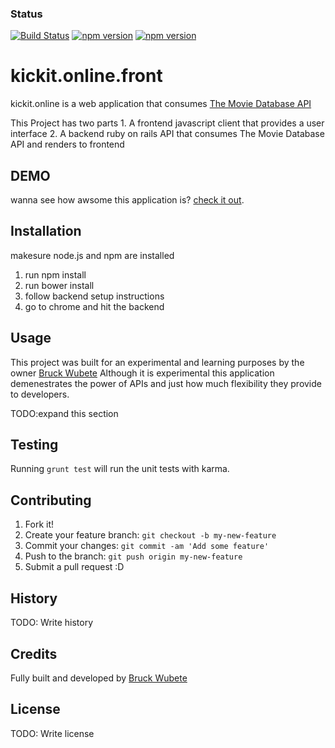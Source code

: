 ### Status
[![Build Status](https://travis-ci.org/bruckwubete/kickit.online.front.svg?branch=master)](https://travis-ci.org/bruckwubete/kickit.online.front)
[![npm version](https://badge.fury.io/js/angular.svg)](https://badge.fury.io/js/angular)
[![npm version](https://badge.fury.io/js/gulp.svg)](https://badge.fury.io/js/gulp)

# kickit.online.front

kickit.online is a web application that consumes [The Movie Database API](https://www.themoviedb.org/documentation/api)

This Project has two parts
    1. A frontend javascript client that provides a user interface 
    2. A backend ruby on rails API that consumes The Movie Database API and renders to frontend
    
## DEMO

wanna see how awsome this application is? [check it out](http://angularmaterial-bruck.c9users.io/).
    

## Installation

makesure node.js and npm are installed

1. run npm install
2. run bower install
3. follow backend setup instructions 
4. go to chrome and hit the backend

## Usage

This project was built for an experimental and learning purposes by the owner [Bruck Wubete](https://github.com/bruckwubete)
Although it is experimental this application demenestrates the power of APIs and just how much flexibility they provide to developers.

TODO:expand this section

## Testing

Running `grunt test` will run the unit tests with karma.

## Contributing

1. Fork it!
2. Create your feature branch: `git checkout -b my-new-feature`
3. Commit your changes: `git commit -am 'Add some feature'`
4. Push to the branch: `git push origin my-new-feature`
5. Submit a pull request :D

## History

TODO: Write history

## Credits

Fully built and developed by [Bruck Wubete](https://github.com/bruckwubete)

## License

TODO: Write license
